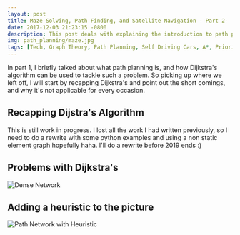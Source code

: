 ```yaml
---
layout: post
title: Maze Solving, Path Finding, and Satellite Navigation - Part 2-
date: 2017-12-03 21:23:15 -0800
description: This post deals with explaining the introduction to path planning, maze solving, and potentially how satellite navigation works. Part 2 of a 3 part series, focuses on explaining the A * algorithm and extends into explaining how it can be used in a maze solver type of situation.
img: path_planning/maze.jpg
tags: [Tech, Graph Theory, Path Planning, Self Driving Cars, A*, Priority Queue]
---
```

In part 1, I briefly talked about what path planning is, and how Dijkstra's algorithm can be used to tackle such a problem. So picking up where we left off, I will start by recapping Dijkstra's and point out the short comings, and why it's not applicable for every occasion.

## Recapping Dijstra's Algorithm

This is still work in progress. I lost all the work I had written previously, so I need to do a rewrite with some python examples and using a non static element graph hopefully haha. I'll do a rewrite before 2019 ends :)

## Problems with Dijkstra's

![Dense Network]({{site.baseurl}}/assets/img/path_planning/dense_network.png)

## Adding a heuristic to the picture

![Path Network with Heuristic]({{site.baseurl}}/assets/img/path_planning/path_network_with_heur.png)

